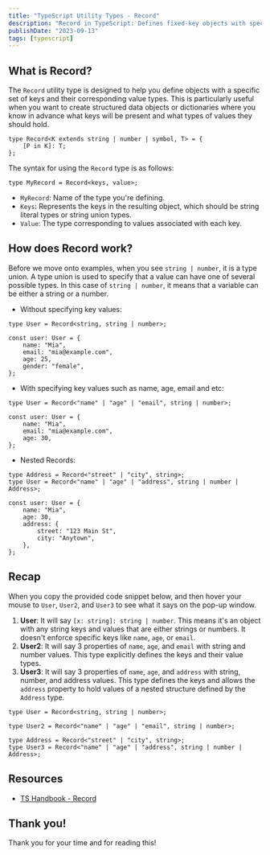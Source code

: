 ```yaml
---
title: "TypeScript Utility Types - Record"
description: "Record in TypeScript: Defines fixed-key objects with specific value types."
publishDate: "2023-09-13"
tags: [typescript]
---
```


## What is Record?

The `Record` utility type is designed to help you define objects with a specific set of keys and their corresponding value types. This is particularly useful when you want to create structured data objects or dictionaries where you know in advance what keys will be present and what types of values they should hold.

```tsx
type Record<K extends string | number | symbol, T> = {
	[P in K]: T;
};
```

The syntax for using the `Record` type is as follows:

```tsx
type MyRecord = Record<keys, value>;
```

- `MyRecord`: Name of the type you're defining.
- `Keys`: Represents the keys in the resulting object, which should be string literal types or string union types.
- `Value`: The type corresponding to values associated with each key.

## How does Record work?

Before we move onto examples, when you see `string | number`, it is a type union. A type union is used to specify that a value can have one of several possible types. In this case of `string | number`, it means that a variable can be either a string or a number.

 - Without specifying key values:

```tsx
type User = Record<string, string | number>;

const user: User = {
	name: "Mia",
	email: "mia@example.com",
	age: 25,
	gender: "female",
};
```

- With specifying key values such as name, age, email and etc:

```tsx
type User = Record<"name" | "age" | "email", string | number>;

const user: User = {
	name: "Mia",
	email: "mia@example.com",
	age: 30,
};
```

- Nested Records:

```tsx
type Address = Record<"street" | "city", string>;
type User = Record<"name" | "age" | "address", string | number | Address>;

const user: User = {
	name: "Mia",
	age: 30,
	address: {
		street: "123 Main St",
		city: "Anytown",
	},
};
```

## Recap

When you copy the provided code snippet below, and then hover your mouse to `User`, `User2`, and `User3` to see what it says on the pop-up window.

1. **User**: It will say `[x: string]: string | number`. This means it's an object with any string keys and values that are either strings or numbers. It doesn't enforce specific keys like `name`, `age`, or `email`.
2. **User2**: It will say 3 properties of `name`, `age`, and `email` with string and number values. This type explicitly defines the keys and their value types.
3. **User3**: It will say 3 properties of `name`, `age`, and `address` with string, number, and address values. This type defines the keys and allows the `address` property to hold values of a nested structure defined by the `Address` type.

```tsx
type User = Record<string, string | number>;

type User2 = Record<"name" | "age" | "email", string | number>;

type Address = Record<"street" | "city", string>;
type User3 = Record<"name" | "age" | "address", string | number | Address>;
```

## Resources

- [TS Handbook - Record](https://www.typescriptlang.org/docs/handbook/utility-types.html#recordkeys-type)

## Thank you!

Thank you for your time and for reading this!
